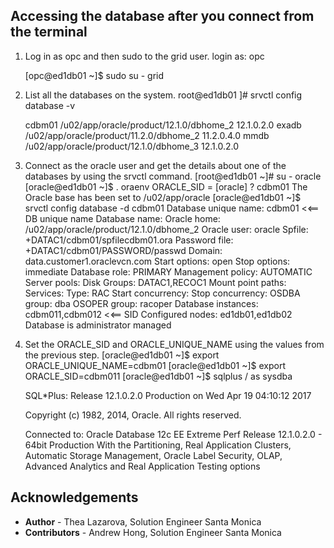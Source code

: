 ## Accessing the database after you connect from the terminal

1. Log in as opc and then sudo to the grid user.
    login as: opc

    [opc@ed1db01 ~]$ sudo su - grid

2. List all the databases on the system.
    root@ed1db01 ]# srvctl config database -v

    cdbm01 /u02/app/oracle/product/12.1.0/dbhome_2 12.1.0.2.0
    exadb /u02/app/oracle/product/11.2.0/dbhome_2 11.2.0.4.0
    mmdb /u02/app/oracle/product/12.1.0/dbhome_3 12.1.0.2.0

3. Connect as the oracle user and get the details about one of the databases by using the srvctl command.
    [root@ed1db01 ~]# su - oracle
    [oracle@ed1db01 ~]$ . oraenv
    ORACLE_SID = [oracle] ? cdbm01
    The Oracle base has been set to /u02/app/oracle
    [oracle@ed1db01 ~]$ srvctl config database -d cdbm01
    Database unique name: cdbm01 <<== DB unique name
    Database name:
    Oracle home: /u02/app/oracle/product/12.1.0/dbhome_2
    Oracle user: oracle
    Spfile: +DATAC1/cdbm01/spfilecdbm01.ora
    Password file: +DATAC1/cdbm01/PASSWORD/passwd
    Domain: data.customer1.oraclevcn.com
    Start options: open
    Stop options: immediate
    Database role: PRIMARY
    Management policy: AUTOMATIC
    Server pools:
    Disk Groups: DATAC1,RECOC1
    Mount point paths:
    Services:
    Type: RAC
    Start concurrency:
    Stop concurrency:
    OSDBA group: dba
    OSOPER group: racoper
    Database instances: cdbm011,cdbm012 <<== SID
    Configured nodes: ed1db01,ed1db02
    Database is administrator managed

4. Set the ORACLE_SID and ORACLE_UNIQUE_NAME using the values from the previous step.
    [oracle@ed1db01 ~]$ export ORACLE_UNIQUE_NAME=cdbm01
    [oracle@ed1db01 ~]$ export ORACLE_SID=cdbm011
    [oracle@ed1db01 ~]$ sqlplus / as sysdba

    SQL*Plus: Release 12.1.0.2.0 Production on Wed Apr 19 04:10:12 2017

    Copyright (c) 1982, 2014, Oracle. All rights reserved.

    Connected to:
    Oracle Database 12c EE Extreme Perf Release 12.1.0.2.0 - 64bit Production
    With the Partitioning, Real Application Clusters, Automatic Storage Management, Oracle Label Security,
    OLAP, Advanced Analytics and Real Application Testing options



## Acknowledgements
* **Author** - Thea Lazarova, Solution Engineer Santa Monica
* **Contributors** -  Andrew Hong, Solution Engineer Santa Monica

